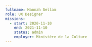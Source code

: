 ```yaml
---
fullname: Hannah Sellam
role: UX Designer
missions:
  - start: 2020-11-10
    end: 2021-11-10
    status: admin
    employer: Ministère de la Culture
---
```


